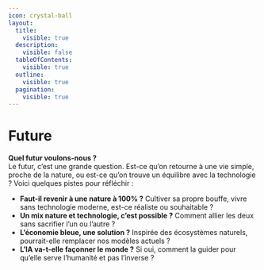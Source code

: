 ```yaml
---
icon: crystal-ball
layout:
  title:
    visible: true
  description:
    visible: false
  tableOfContents:
    visible: true
  outline:
    visible: true
  pagination:
    visible: true
---
```


# Future

**Quel futur voulons-nous ?**\
Le futur, c’est une grande question. Est-ce qu’on retourne à une vie simple, proche de la nature, ou est-ce qu’on trouve un équilibre avec la technologie ? Voici quelques pistes pour réfléchir :

* **Faut-il revenir à une nature à 100% ?** Cultiver sa propre bouffe, vivre sans technologie moderne, est-ce réaliste ou souhaitable ?
* **Un mix nature et technologie, c’est possible ?** Comment allier les deux sans sacrifier l’un ou l’autre ?
* **L’économie bleue, une solution ?** Inspirée des écosystèmes naturels, pourrait-elle remplacer nos modèles actuels ?
* **L’IA va-t-elle façonner le monde ?** Si oui, comment la guider pour qu’elle serve l’humanité et pas l’inverse ?
